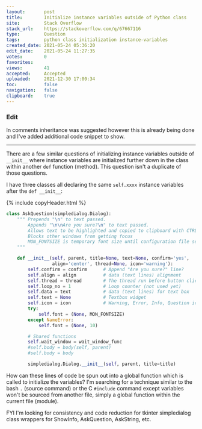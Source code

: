 ```yaml
---
layout:       post
title:        Initialize instance variables outside of Python class
site:         Stack Overflow
stack_url:    https://stackoverflow.com/q/67667116
type:         Question
tags:         python class initialization instance-variables
created_date: 2021-05-24 05:36:20
edit_date:    2021-05-24 11:27:35
votes:        0
favorites:    
views:        41
accepted:     Accepted
uploaded:     2021-12-30 17:00:34
toc:          false
navigation:   false
clipboard:    true
---
```


### Edit

In comments inheritance was suggested however this is already being done and I've added additional code snippet to show.


----------


There are a few similar questions of initializing instance variables outside of `__init__` where instance variables are initialized further down in the class within another `def` function (method). This question isn't a duplicate of those questions.

I have three classes all declaring the same `self.xxxx` instance variables after the `def __init__`:

{% include copyHeader.html %}
``` python
class AskQuestion(simpledialog.Dialog):
    """ Prepends "\n" to text passed.
        Appends "\n\nAre you sure?\n" to text passed.
        Allows text to be highlighted and copied to clipboard with CTRL+C.
        Blocks other windows from getting focus
        MON_FONTSIZE is temporary font size until configuration file set up.
    """

    def __init__(self, parent, title=None, text=None, confirm='yes',
                 align='center', thread=None, icon='warning'):
        self.confirm = confirm      # Append "Are you sure?" line?
        self.align = align          # data (text lines) alignment
        self.thread = thread        # The thread run before button click
        self.loop_no = 1            # Loop counter (not used yet)
        self.data = text            # data (text lines) for text box
        self.text = None            # Textbox widget
        self.icon = icon            # Warning, Error, Info, Question icons
        try:
            self.font = (None, MON_FONTSIZE)
        except NameError:
            self.font = (None, 10)

        # Shared functions
        self.wait_window = wait_window_func
        #self.body = body(self, parent)
        #self.body = body

        simpledialog.Dialog.__init__(self, parent, title=title)
```

How can these lines of code be spun out into a global function which is called to initialize the variables? I'm searching for a technique similar to the bash `.` (source command) or the C `#include` command except variables won't be sourced from another file, simply a global function within the current file (module).

FYI I'm looking for consistency and code reduction for tkinter simpledialog class wrappers for ShowInfo, AskQuestion, AskString, etc.

